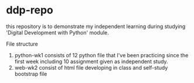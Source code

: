 # ddp-repo

this repository is to demonstrate my independent learning during studying 'Digital Development with Python' module.

File structure
1. python-wk1 consists of 12 python file that I've been practicing since the first week including 10 assignment given as independent study.
3. web-wk2 consist of html file developing in class and self-study bootstrap file

